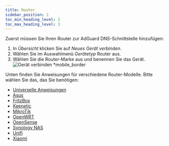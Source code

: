 ```yaml
---
title: Router
sidebar_position: 1
toc_min_heading_level: 2
toc_max_heading_level: 3
---
```


Zuerst müssen Sie Ihren Router zur AdGuard DNS-Schnittstelle hinzufügen:

1. In _Übersicht_ klicken Sie auf _Neues Gerät verbinden_.
2. Wählen Sie im Auswahlmenü _Gerätetyp_ Router aus.
3. Wählen Sie die Router-Marke aus und benennen Sie das Gerät.
   ![Gerät verbinden \*mobile_border](https://cdn.adtidy.org/content/kb/dns/private/new_dns/connect/choose_router.png)

Unten finden Sie Anweisungen für verschiedene Router-Modelle. Bitte wählen Sie das, das Sie benötigen:

- [Universelle Anweisungen](/private-dns/connect-devices/routers/universal.md)
- [Asus](/private-dns/connect-devices/routers/asus.md)
- [FritzBox](/private-dns/connect-devices/routers/fritzbox.md)
- [Keenetic](/private-dns/connect-devices/routers/keenetic.md)
- [MikroTik](/private-dns/connect-devices/routers/mikrotik.md)
- [OpenWRT](/private-dns/connect-devices/routers/openwrt.md)
- [OpenSense](/private-dns/connect-devices/routers/opnsense.md)
- [Synology NAS](/private-dns/connect-devices/routers/synology-nas.md)
- [Unifi](/private-dns/connect-devices/routers/unifi.md)
- [Xiaomi](/private-dns/connect-devices/routers/xiaomi.md)
